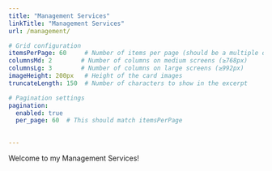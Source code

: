 ```yaml
---
title: "Management Services"
linkTitle: "Management Services"
url: /management/

# Grid configuration
itemsPerPage: 60     # Number of items per page (should be a multiple of columnsLg for even rows)
columnsMd: 2        # Number of columns on medium screens (≥768px)
columnsLg: 3        # Number of columns on large screens (≥992px)
imageHeight: 200px   # Height of the card images
truncateLength: 150  # Number of characters to show in the excerpt

# Pagination settings
pagination:
  enabled: true
  per_page: 60  # This should match itemsPerPage
        

---
```


Welcome to my Management Services!


